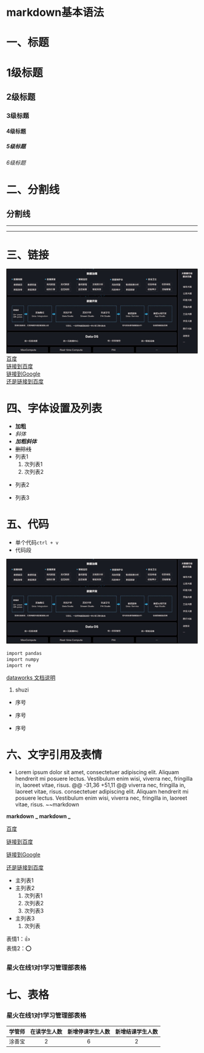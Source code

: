 # markdown基本语法

# 一、标题
# 1级标题  
## 2级标题  
### 3级标题  
#### 4级标题  
##### 5级标题   
###### 6级标题  

# 二、分割线  

分割线  
---
***
***  

# 三、链接  
![数据仓库图](数据仓库.jpg)  
[百度](www.baidu.com)  
[链接到百度][1]  
[链接到Google][2]    
[还是链接到百度][1]  

[1]:https://www.baidu.com  
[2]:https://www.google.com   

# 四、字体设置及列表
- **加粗**  
- *斜体*  
- **_加粗斜体_**  
- ~~删除线~~  
- 列表1  
  1. 次列表1  
  2. 次列表2  
+ 列表2   
* 列表3   
# 五、代码
- 单个代码`ctrl + v`  
- 代码段  

![数据仓库图](数据仓库.jpg)
```
import pandas
import numpy 
import re 
```
[dataworks 文档说明](https://help.aliyun.com/document_detail/73842.html?spm=a2c4g.11186623.2.16.4b3f1dcfTxmVzP#concept-wr4-vrt-q2b)

1. shuzi
+ 序号
* 序号
- 序号

# 六、文字引用及表情  
*   Lorem ipsum dolor sit amet, consectetuer adipiscing elit.
Aliquam hendrerit mi posuere lectus. Vestibulum enim wisi,
viverra nec, fringilla in, laoreet vitae, risus.
@@ -31,36 +51,11 @@ viverra nec, fringilla in, laoreet vitae, risus.
consectetuer adipiscing elit. Aliquam hendrerit mi posuere lectus.
Vestibulum enim wisi, viverra nec, fringilla in, laoreet vitae, risus.
  ~~markdown

  **markdown**
  **_ markdown _**

[百度](www.baidu.com)

[链接到百度][1]

[链接到Google][2]  

[还是链接到百度][1]

[1]:https://www.baidu.com  
[2]:https://www.google.com 

- 主列表1
- 主列表2
  1. 次列表1
  2. 次列表2
  3. 次列表3
- 主列表3 
  1. 次列表


表情1：:+1:  
表情2：:o:


### 星火在线1对1学习管理部表格   
# 七、表格
### 星火在线1对1学习管理部表格     

|学管师 | 在读学生人数 | 新增停课学生人数| 新增结课学生人数 |
|:-----:|:-:|:-:|:-:|
|涂善宝|2|6|2|